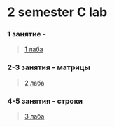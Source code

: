 # 2 semester C lab
### 1 занятие - 
> [1 лаба]()
### 2-3 занятия - матрицы
> [2 лаба]() 
### 4-5 занятия - строки
> [3 лаба]()
